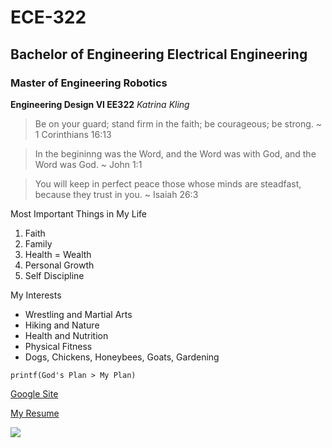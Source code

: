 # ECE-322 
## Bachelor of Engineering Electrical Engineering 
### Master of Engineering Robotics 

**Engineering Design VI EE322** 
*Katrina Kling* 
> Be on your guard; stand firm in the faith; be courageous; be strong. ~ 1 Corinthians 16:13

> In the begininng was the Word, and the Word was with God, and the Word was God. ~ John 1:1

> You will keep in perfect peace those whose minds are steadfast, because they trust in you. ~ Isaiah 26:3 

Most Important Things in My Life 
1. Faith
2. Family
3. Health = Wealth 
4. Personal Growth
5. Self Discipline 
   
My Interests 
- Wrestling and Martial Arts 
- Hiking and Nature 
- Health and Nutrition 
- Physical Fitness
- Dogs, Chickens, Honeybees, Goats, Gardening 

`printf(God's Plan > My Plan)`

[Google Site](https://sites.google.com/d/13dUHT0jOzLTpKVQc8C3x1JhRMX9eAb0j/p/1ePgJceRa7hdku__qx2xhOUfIrhIM1gld/edit?authuser=1)

[My Resume](https://docs.google.com/document/d/1vjxhnl42bm_rAACBy3zCXyAo5cr5esPP6BfYQbIZAI4/edit?tab=t.0)

![](https://edgehoboken.com/wp-content/uploads/cache/2023/08/IMG_2669-e1693504653913/2080329645.jpg)
